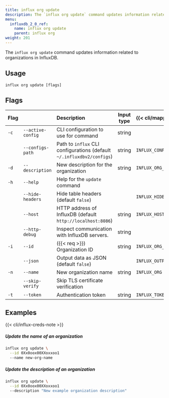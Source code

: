 ```yaml
---
title: influx org update
description: The `influx org update` command updates information related to organizations in InfluxDB.
menu:
  influxdb_2_0_ref:
    name: influx org update
    parent: influx org
weight: 201
---
```


The `influx org update` command updates information related to organizations in InfluxDB.

## Usage
```
influx org update [flags]
```

## Flags
| Flag |                   | Description                                                           | Input type | {{< cli/mapped >}}       |
| :--- | :---------------- | :-------------------------------------------------------------------- | :--------: | :----------------------- |
| `-c` | `--active-config` | CLI configuration to use for command                                  |   string   |                          |
|      | `--configs-path`  | Path to `influx` CLI configurations (default `~/.influxdbv2/configs`) |   string   | `INFLUX_CONFIGS_PATH`    |
| `-d` | `--description`   | New description for the organization                                  |   string   | `INFLUX_ORG_DESCRIPTION` |
| `-h` | `--help`          | Help for the `update` command                                         |            |                          |
|      | `--hide-headers`  | Hide table headers (default `false`)                                  |            | `INFLUX_HIDE_HEADERS`    |
|      | `--host`          | HTTP address of InfluxDB (default `http://localhost:8086`)            |   string   | `INFLUX_HOST`            |
|      | `--http-debug`    | Inspect communication with InfluxDB servers.                          |   string   |                          |
| `-i` | `--id`            | ({{< req >}}) Organization ID                                         |   string   | `INFLUX_ORG_ID`          |
|      | `--json`          | Output data as JSON (default `false`)                                 |            | `INFLUX_OUTPUT_JSON`     |
| `-n` | `--name`          | New organization name                                                 |   string   | `INFLUX_ORG`             |
|      | `--skip-verify`   | Skip TLS certificate verification                                     |            |                          |
| `-t` | `--token`         | Authentication token                                                  |   string   | `INFLUX_TOKEN`           |

## Examples

{{< cli/influx-creds-note >}}

##### Update the name of an organization
```sh
influx org update \
  --id 0Xx0oox00XXoxxoo1
  --name new-org-name
```

##### Update the description of an organization
```sh
influx org update \
  --id 0Xx0oox00XXoxxoo1
  --description "New example organization description"
```